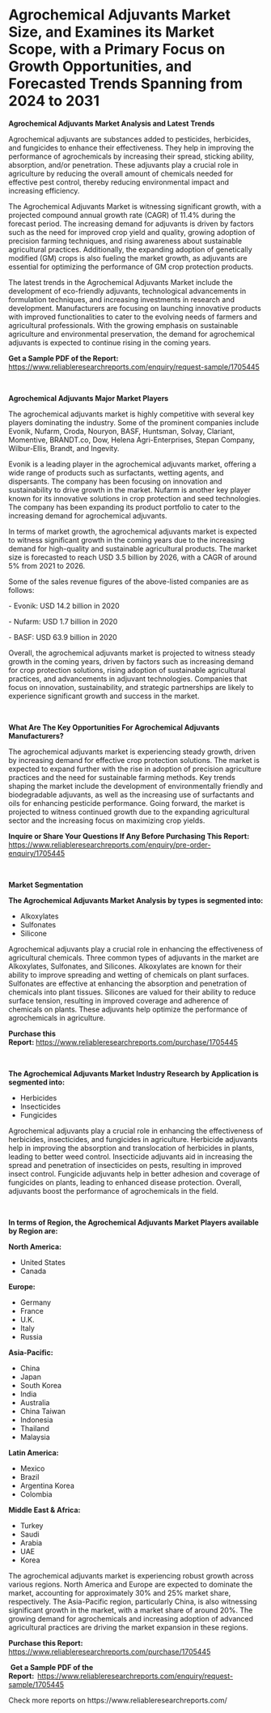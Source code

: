 <p><h1>Agrochemical Adjuvants Market Size, and Examines its Market Scope, with a Primary Focus on Growth Opportunities, and Forecasted Trends Spanning from 2024 to 2031</h1></p><p><strong>Agrochemical Adjuvants Market Analysis and Latest Trends</strong></p>
<p><p>Agrochemical adjuvants are substances added to pesticides, herbicides, and fungicides to enhance their effectiveness. They help in improving the performance of agrochemicals by increasing their spread, sticking ability, absorption, and/or penetration. These adjuvants play a crucial role in agriculture by reducing the overall amount of chemicals needed for effective pest control, thereby reducing environmental impact and increasing efficiency.</p><p>The Agrochemical Adjuvants Market is witnessing significant growth, with a projected compound annual growth rate (CAGR) of 11.4% during the forecast period. The increasing demand for adjuvants is driven by factors such as the need for improved crop yield and quality, growing adoption of precision farming techniques, and rising awareness about sustainable agricultural practices. Additionally, the expanding adoption of genetically modified (GM) crops is also fueling the market growth, as adjuvants are essential for optimizing the performance of GM crop protection products.</p><p>The latest trends in the Agrochemical Adjuvants Market include the development of eco-friendly adjuvants, technological advancements in formulation techniques, and increasing investments in research and development. Manufacturers are focusing on launching innovative products with improved functionalities to cater to the evolving needs of farmers and agricultural professionals. With the growing emphasis on sustainable agriculture and environmental preservation, the demand for agrochemical adjuvants is expected to continue rising in the coming years.</p></p>
<p><strong>Get a Sample PDF of the Report:&nbsp;</strong> <a href="https://www.reliableresearchreports.com/enquiry/request-sample/1705445">https://www.reliableresearchreports.com/enquiry/request-sample/1705445</a></p>
<p>&nbsp;</p>
<p><strong>Agrochemical Adjuvants Major Market Players</strong></p>
<p><p>The agrochemical adjuvants market is highly competitive with several key players dominating the industry. Some of the prominent companies include Evonik, Nufarm, Croda, Nouryon, BASF, Huntsman, Solvay, Clariant, Momentive, BRANDT.co, Dow, Helena Agri-Enterprises, Stepan Company, Wilbur-Ellis, Brandt, and Ingevity.</p><p>Evonik is a leading player in the agrochemical adjuvants market, offering a wide range of products such as surfactants, wetting agents, and dispersants. The company has been focusing on innovation and sustainability to drive growth in the market. Nufarm is another key player known for its innovative solutions in crop protection and seed technologies. The company has been expanding its product portfolio to cater to the increasing demand for agrochemical adjuvants.</p><p>In terms of market growth, the agrochemical adjuvants market is expected to witness significant growth in the coming years due to the increasing demand for high-quality and sustainable agricultural products. The market size is forecasted to reach USD 3.5 billion by 2026, with a CAGR of around 5% from 2021 to 2026.</p><p>Some of the sales revenue figures of the above-listed companies are as follows:</p><p>- Evonik: USD 14.2 billion in 2020</p><p>- Nufarm: USD 1.7 billion in 2020</p><p>- BASF: USD 63.9 billion in 2020</p><p>Overall, the agrochemical adjuvants market is projected to witness steady growth in the coming years, driven by factors such as increasing demand for crop protection solutions, rising adoption of sustainable agricultural practices, and advancements in adjuvant technologies. Companies that focus on innovation, sustainability, and strategic partnerships are likely to experience significant growth and success in the market.</p></p>
<p>&nbsp;</p>
<p><strong>What Are The Key Opportunities For Agrochemical Adjuvants Manufacturers?</strong></p>
<p><p>The agrochemical adjuvants market is experiencing steady growth, driven by increasing demand for effective crop protection solutions. The market is expected to expand further with the rise in adoption of precision agriculture practices and the need for sustainable farming methods. Key trends shaping the market include the development of environmentally friendly and biodegradable adjuvants, as well as the increasing use of surfactants and oils for enhancing pesticide performance. Going forward, the market is projected to witness continued growth due to the expanding agricultural sector and the increasing focus on maximizing crop yields.</p></p>
<p><strong>Inquire or Share Your Questions If Any Before Purchasing This Report:</strong> <a href="https://www.reliableresearchreports.com/enquiry/pre-order-enquiry/1705445">https://www.reliableresearchreports.com/enquiry/pre-order-enquiry/1705445</a></p>
<p>&nbsp;</p>
<p><strong>Market Segmentation</strong></p>
<p><strong>The Agrochemical Adjuvants Market Analysis by types is segmented into:</strong></p>
<p><ul><li>Alkoxylates</li><li>Sulfonates</li><li>Silicone</li></ul></p>
<p><p>Agrochemical adjuvants play a crucial role in enhancing the effectiveness of agricultural chemicals. Three common types of adjuvants in the market are Alkoxylates, Sulfonates, and Silicones. Alkoxylates are known for their ability to improve spreading and wetting of chemicals on plant surfaces. Sulfonates are effective at enhancing the absorption and penetration of chemicals into plant tissues. Silicones are valued for their ability to reduce surface tension, resulting in improved coverage and adherence of chemicals on plants. These adjuvants help optimize the performance of agrochemicals in agriculture.</p></p>
<p><strong>Purchase this Report:&nbsp;</strong><a href="https://www.reliableresearchreports.com/purchase/1705445">https://www.reliableresearchreports.com/purchase/1705445</a></p>
<p>&nbsp;</p>
<p><strong>The Agrochemical Adjuvants Market Industry Research by Application is segmented into:</strong></p>
<p><ul><li>Herbicides</li><li>Insecticides</li><li>Fungicides</li></ul></p>
<p><p>Agrochemical adjuvants play a crucial role in enhancing the effectiveness of herbicides, insecticides, and fungicides in agriculture. Herbicide adjuvants help in improving the absorption and translocation of herbicides in plants, leading to better weed control. Insecticide adjuvants aid in increasing the spread and penetration of insecticides on pests, resulting in improved insect control. Fungicide adjuvants help in better adhesion and coverage of fungicides on plants, leading to enhanced disease protection. Overall, adjuvants boost the performance of agrochemicals in the field.</p></p>
<p>&nbsp;</p>
<p><strong>In terms of Region, the Agrochemical Adjuvants Market Players available by Region are:</strong></p>
<p>
    <p> <strong> North America: </strong>
        <ul>
            <li>United States</li>
            <li>Canada</li>
        </ul>
        </p> 
    <p> <strong> Europe: </strong>
        <ul>
            <li>Germany</li>
            <li>France</li>
            <li>U.K.</li>
            <li>Italy</li>
            <li>Russia</li>
        </ul>
        </p> 
    <p> <strong> Asia-Pacific: </strong>
        <ul>
            <li>China</li>
            <li>Japan</li>
            <li>South Korea</li>
            <li>India</li>
            <li>Australia</li>
            <li>China Taiwan</li>
            <li>Indonesia</li>
            <li>Thailand</li>
            <li>Malaysia</li>
        </ul>
        </p> 
    <p> <strong> Latin America: </strong>
        <ul>
            <li>Mexico</li>
            <li>Brazil</li>
            <li>Argentina Korea</li>
            <li>Colombia</li>
        </ul>
        </p> 
    <p> <strong> Middle East & Africa: </strong>
        <ul>
            <li>Turkey</li>
            <li>Saudi</li>
            <li>Arabia</li>
            <li>UAE</li>
            <li>Korea</li>
        </ul>
    </p>
    </p>
<p><p>The agrochemical adjuvants market is experiencing robust growth across various regions. North America and Europe are expected to dominate the market, accounting for approximately 30% and 25% market share, respectively. The Asia-Pacific region, particularly China, is also witnessing significant growth in the market, with a market share of around 20%. The growing demand for agrochemicals and increasing adoption of advanced agricultural practices are driving the market expansion in these regions.</p></p>
<p><strong>Purchase this Report: </strong><a href="https://www.reliableresearchreports.com/purchase/1705445">https://www.reliableresearchreports.com/purchase/1705445</a></p>
<p>&nbsp;<strong>Get a Sample PDF of the Report:&nbsp;&nbsp;</strong><a href="https://www.reliableresearchreports.com/enquiry/request-sample/1705445">https://www.reliableresearchreports.com/enquiry/request-sample/1705445</a></p>
<p><strong></strong></p>
<p>Check more reports on https://www.reliableresearchreports.com/</p>